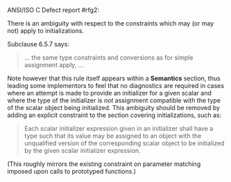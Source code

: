 ANSI/ISO C Defect report #rfg2:

There is an ambiguity with respect to the constraints which may (or may not)
apply to initializations.

Subclause 6.5.7 says:

> ... the same type constraints and conversions as for simple assignment apply,
> ...

Note however that this rule itself appears within a **Semantics** section, thus
leading some implementors to feel that no diagnostics are required in cases
where an attempt is made to provide an initializer for a given scalar and where
the type of the initializer is *not* assignment compatible with the type of the
scalar object being initialized. This ambiguity should be removed by adding an
explicit constraint to the section covering initializations, such as:

> Each scalar initializer expression given in an initializer shall have a type
> such that its value may be assigned to an object with the unqualified version of
> the corresponding scalar object to be initialized by the given scalar
> initializer expression.

(This roughly mirrors the existing constraint on parameter matching imposed upon
calls to prototyped functions.)
